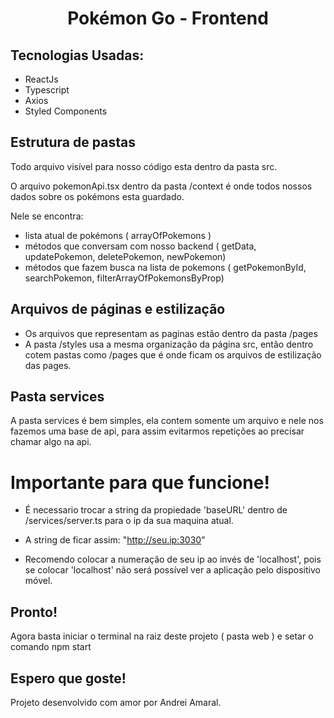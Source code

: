 <h1 align="center"> Pokémon Go - Frontend </h1> 

<h2> Tecnologias Usadas: </h2>

- ReactJs
- Typescript
- Axios 
- Styled Components


<h2> Estrutura de pastas </h2>
<p> Todo arquivo visível para nosso código esta dentro da pasta src.  </p>

<p> O arquivo pokemonApi.tsx dentro da pasta /context é onde todos nossos dados sobre os pokémons esta guardado.  </p>
<p> Nele se encontra: </p>

- lista atual de pokémons ( arrayOfPokemons )
- métodos que conversam com nosso backend ( getData, updatePokemon, deletePokemon, newPokemon)
- métodos que fazem busca na lista de pokemons ( getPokemonById, searchPokemon, filterArrayOfPokemonsByProp)

<h2> Arquivos de páginas e estilização </h2>

- Os arquivos que representam as paginas estão dentro da pasta /pages
- A pasta /styles usa a mesma organização da página src, então dentro cotem pastas como /pages que é onde ficam os arquivos de estilização das pages.

<h2> Pasta services </h2>
<p> A pasta services é bem simples, ela contem somente um arquivo e nele nos fazemos uma base de api, para assim evitarmos repetições ao precisar chamar algo na api.</p>

<h1> Importante para que funcione! </h1>

- É necessario trocar a string da propiedade 'baseURL' dentro de /services/server.ts para o ip da sua maquina atual.

- A string de ficar assim: "http://seu.ip:3030"
- Recomendo colocar a numeração de seu ip ao invés de 'localhost', pois se colocar 'localhost' não será possível ver a aplicação pelo dispositivo móvel.

<h2> Pronto! </h2>
<p> Agora basta iniciar o terminal na raiz deste projeto ( pasta web ) e setar o comando npm start </p>

<h2> Espero que goste! </h2>
<p> Projeto desenvolvido com amor por Andrei Amaral.</p>